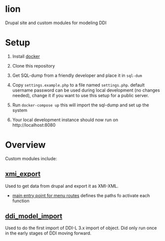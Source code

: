 lion
====

Drupal site and custom modules for modeling DDI

# Setup

1. Install [docker](https://www.docker.com)

2. Clone this repository

3. Get SQL-dump from a friendly developer and place it in `sql-dum`

5. Copy `settings.example.php` to a file named `settings.php`.
   default username password can be used during local development (no changes needed), change it if you want to use this setup for a public server.

5. Run `docker-compose up` this will import the sql-dump and set up the system

6. Your local development instance should now run on http://localhost:8080

# Overview

Custom modules include: 
## [xmi_export](https://github.com/ddialliance/lion/tree/master/modules/custom/xmi_export)
Used to get data from drupal and export it as XMI-XML.

* [main entry point for menu routes](https://github.com/ddialliance/lion/blob/master/modules/custom/xmi_export/xmi_export.module#L6) defines the paths fo activate each function


## [ddi_model_import](https://github.com/ddialliance/lion/tree/master/modules/custom/ddi_model_import)
Used to do the first import of DDI-L 3.x import of object. Did only run once in the early stages of DDI moving forward.
